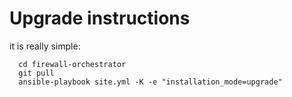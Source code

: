 # Upgrade instructions

it is really simple:

```console
  cd firewall-orchestrator
  git pull
  ansible-playbook site.yml -K -e "installation_mode=upgrade"
```
